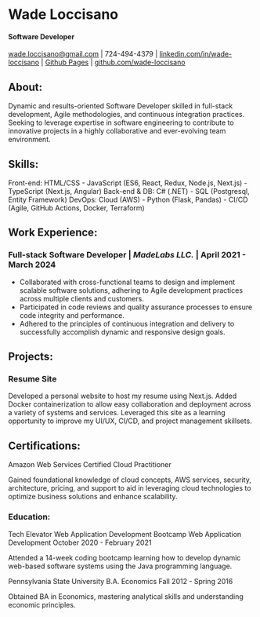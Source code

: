 # Wade Loccisano

#### Software Developer

<wade.loccisano@gmail.com> | 724-494-4379 | [linkedin.com/in/wade-loccisano](https://linkedin.com/in/wade-loccisano) | [Github Pages](https://wade-loccisano.github.io/resume-site) | [github.com/wade-loccisano](https://https://github.com/wade-loccisano)

## About:

Dynamic and results-oriented Software Developer skilled in full-stack development, Agile methodologies, and continuous integration practices. Seeking to leverage expertise in software engineering to contribute to innovative projects in a highly collaborative and ever-evolving team environment.

## Skills:

Front-end: HTML/CSS - JavaScript (ES6, React, Redux, Node.js, Next.js) - TypeScript (Next.js, Angular)
Back-end & DB: C# (.NET) - SQL (Postgresql, Entity Framework)
DevOps: Cloud (AWS) - Python (Flask, Pandas) - CI/CD (Agile, GitHub Actions, Docker, Terraform)

## Work Experience:

### **Full-stack Software Developer** | *MadeLabs LLC.* | April 2021 - March 2024

- Collaborated with cross-functional teams to design and implement scalable software solutions, adhering to Agile development practices across multiple clients and customers.
- Participated in code reviews and quality assurance processes to ensure code integrity and performance.
- Adhered to the principles of continuous integration and delivery to successfully accomplish dynamic and responsive design goals.

## Projects:

### Resume Site

Developed a personal website to host my resume using Next.js.
Added Docker containerization to allow easy collaboration and deployment across a variety of systems and services.
Leveraged this site as a learning opportunity to improve my UI/UX, CI/CD, and project management skillsets.

## Certifications:

Amazon Web Services
Certified Cloud Practitioner

Gained foundational knowledge of cloud concepts, AWS services, security, architecture, pricing, and support to aid in leveraging cloud technologies to optimize business solutions and enhance scalability.

### Education:

Tech Elevator Web Application Development Bootcamp
Web Application Development
October 2020 - February 2021

Attended a 14-week coding bootcamp learning how to develop dynamic web-based software systems using the Java programming language.

Pennsylvania State University
B.A. Economics
Fall 2012 - Spring 2016

Obtained BA in Economics, mastering analytical skills and understanding economic principles.

<!-- ### References:

Available upon request. -->
